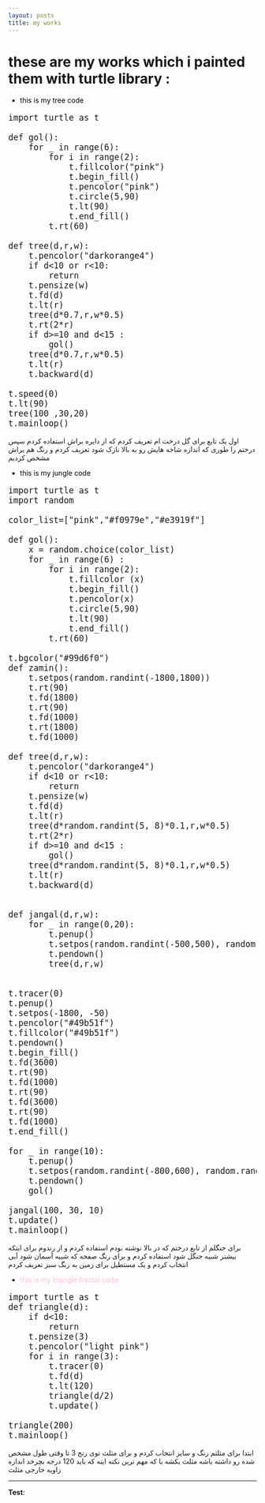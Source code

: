 ```yaml
---
layout: posts
title: my works
---
```


# these are my works which i painted them with turtle library :

- <font color="light pink">this is my tree code</font>

<pre style="font-size:17;">
import turtle as t

def gol():
    for _ in range(6):
        for i in range(2):
            t.fillcolor("pink")
            t.begin_fill()
            t.pencolor("pink")
            t.circle(5,90)
            t.lt(90)
            t.end_fill()
        t.rt(60)

def tree(d,r,w):
    t.pencolor("darkorange4")
    if d<10 or r<10:
        return
    t.pensize(w)
    t.fd(d)
    t.lt(r)
    tree(d*0.7,r,w*0.5)
    t.rt(2*r)
    if d>=10 and d<15 :
        gol()
    tree(d*0.7,r,w*0.5)
    t.lt(r)
    t.backward(d)

t.speed(0)
t.lt(90)
tree(100 ,30,20)
t.mainloop()
</pre>
اول یک تابع برای  گل درخت ام تعریف کردم که از دایره براش استفاده کردم 
سپس درختم را طوری که اندازه شاخه هایش رو به بالا نازک شود تعریف کردم و رنگ هم براش مشخص کردیم 

- <font color="light pink">this is my jungle code</font>
<pre style="font-size:17;">
import turtle as t
import random

color_list=["pink","#f0979e","#e3919f"]

def gol():
    x = random.choice(color_list)
    for _ in range(6) :
        for i in range(2):
            t.fillcolor (x)
            t.begin_fill()
            t.pencolor(x)
            t.circle(5,90)
            t.lt(90)
            t.end_fill()
        t.rt(60)

t.bgcolor("#99d6f0")
def zamin():
    t.setpos(random.randint(-1800,1800))
    t.rt(90)
    t.fd(1800)
    t.rt(90)
    t.fd(1000)
    t.rt(1800)
    t.fd(1000)

def tree(d,r,w):
    t.pencolor("darkorange4")
    if d<10 or r<10:
        return
    t.pensize(w)
    t.fd(d)
    t.lt(r)
    tree(d*random.randint(5, 8)*0.1,r,w*0.5)
    t.rt(2*r)
    if d>=10 and d<15 :
        gol()
    tree(d*random.randint(5, 8)*0.1,r,w*0.5)
    t.lt(r)
    t.backward(d)


def jangal(d,r,w):
    for _ in range(0,20): 
        t.penup()
        t.setpos(random.randint(-500,500), random.randint(-300, -100))
        t.pendown()
        tree(d,r,w)


t.tracer(0)
t.penup()
t.setpos(-1800, -50)
t.pencolor("#49b51f")
t.fillcolor("#49b51f")
t.pendown()
t.begin_fill()
t.fd(3600)
t.rt(90)
t.fd(1000)
t.rt(90)
t.fd(3600)
t.rt(90)
t.fd(1000)
t.end_fill()

for _ in range(10):
    t.penup()
    t.setpos(random.randint(-800,600), random.randint(150,350))
    t.pendown()
    gol()

jangal(100, 30, 10)
t.update()
t.mainloop()
</pre>
برای جنگلم از تابع درختم که در بالا نوشته بودم استفاده کردم و از رندوم برای اینکه بیشتر شبیه جنگل شود استفاده کردم و برای رنگ صفحه که شبیه آسمان شود آبی انتخاب کردم و یک مستطیل برای زمین به رنگ سبز تعریف کردم

- <font color="pink">this is my triangle fractal code</font>

<pre style="font-size:17;">
import turtle as t
def triangle(d):
    if d<10:
        return
    t.pensize(3)
    t.pencolor("light pink")
    for i in range(3):
        t.tracer(0)
        t.fd(d)
        t.lt(120)
        triangle(d/2)
        t.update()

triangle(200)
t.mainloop()
</pre>
ابتدا برای مثلثم رنگ و سایز انتخاب کردم و برای مثلث توی رنج 3 تا وقتی طول مشخص شده رو داشته باشه مثلث بکشه با که مهم ترین نکته اینه که باید 120 درجه بچرخد اندازه زاویه خارجی مثلث


---
**Test**: 
